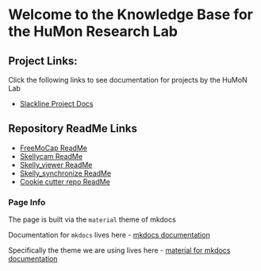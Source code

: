 # Welcome to the Knowledge Base for the HuMon Research Lab 

## Project Links:
Click the following links to see documentation for projects by the HuMoN Lab

- [Slackline Project Docs](https://humon-research-lab.github.io/freemocap_slackline_project/)

## Repository ReadMe Links

- [FreeMoCap ReadMe](https://github.com/freemocap/freemocap#readme)
- [Skellycam ReadMe](https://github.com/freemocap/skelly_viewer#readme)
- [Skelly_viewer ReadMe](https://github.com/freemocap/skelly_viewer#readme)
- [Skelly_synchronize ReadMe](https://github.com/freemocap/skelly_synchronize#readme)
- [Cookie cutter repo ReadMe](https://github.com/freemocap/basic_repo_cookiecutter)

### Page Info
The page is built via the `material` theme of mkdocs

Documentation for `mkdocs` lives here - 
[mkdocs documentation](https://www.mkdocs.org/)

Specifically the theme we are using lives here -
[material for mkdocs documentation](https://squidfunk.github.io/mkdocs-material/)
